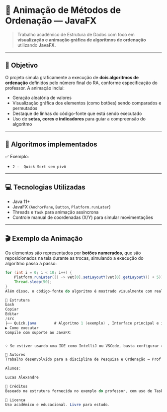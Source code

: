 # 🧩 Animação de Métodos de Ordenação — JavaFX

> Trabalho acadêmico de Estrutura de Dados com foco em **visualização e animação gráfica de algoritmos de ordenação** utilizando **JavaFX**.

---

## 🎯 Objetivo

O projeto simula graficamente a execução de **dois algoritmos de ordenação** definidos pelo número final do RA, conforme especificação do professor. A animação inclui:

- Geração aleatória de valores
- Visualização gráfica dos elementos (como botões) sendo comparados e permutados
- Destaque de linhas do código-fonte que está sendo executado
- Uso de **setas, cores e indicadores** para guiar a compreensão do algoritmo

---

## 🧪 Algoritmos implementados

✅ Exemplo:

- `2 –  Quick Sort sem pivô`  

---

## 💻 Tecnologias Utilizadas

- Java 11+
- JavaFX (`AnchorPane`, `Button`, `Platform.runLater`)
- Threads e `Task` para animação assíncrona
- Controle manual de coordenadas (X/Y) para simular movimentações

---

## 🎬 Exemplo da Animação

Os elementos são representados por **botões numerados**, que são reposicionados na tela durante as trocas, simulando a execução do algoritmo passo a passo:

```java
for (int i = 0; i < 10; i++) {
    Platform.runLater(() -> vet[0].setLayoutY(vet[0].getLayoutY() + 5));
    Thread.sleep(50);
}
Além disso, o código-fonte do algoritmo é mostrado visualmente com realce da linha ativa durante a execução.

📁 Estrutura
bash
Copiar
Editar
/src
├── Quick.java        # Algoritmo 1 (exemplo) , Interface principal e inicialização JavaFX
▶️ Como executar
Compile com suporte ao JavaFX:


💡 Se estiver usando uma IDE como IntelliJ ou VSCode, basta configurar o SDK JavaFX no projeto.

🤝 Autores
Trabalho desenvolvido para a disciplina de Pesquisa e Ordenação – Prof. Francisco Assis da Silva

Alunos:

Lucas Alexandre

🧠 Créditos
Baseado na estrutura fornecida no exemplo do professor, com uso de Task<Void> e Platform.runLater() para animações sincronizadas.

📎 Licença
Uso acadêmico e educacional. Livre para estudo.
